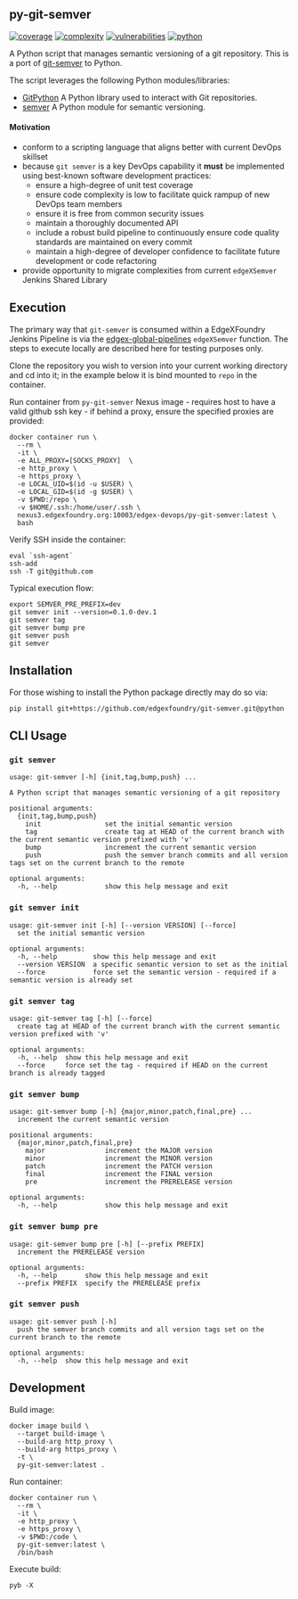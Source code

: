 ## py-git-semver
[![coverage](https://img.shields.io/badge/coverage-100.0%25-brightgreen)](https://pybuilder.io/)
[![complexity](https://img.shields.io/badge/complexity-Simple:%205-brightgreen)](https://radon.readthedocs.io/en/latest/api.html#module-radon.complexity)
[![vulnerabilities](https://img.shields.io/badge/vulnerabilities-None-brightgreen)](https://pypi.org/project/bandit/)
[![python](https://img.shields.io/badge/python-3.9-teal)](https://www.python.org/downloads/)

A Python script that manages semantic versioning of a git repository. This is a port of [git-semver](https://github.com/edgexfoundry/git-semver) to Python.

The script leverages the following Python modules/libraries:
* [GitPython](https://pypi.org/project/GitPython/) A Python library used to interact with Git repositories.
* [semver](https://pypi.org/project/semver/) A Python module for semantic versioning.

#### Motivation
* conform to a scripting language that aligns better with current DevOps skillset
* because `git semver` is a key DevOps capability it **must** be implemented using best-known software development practices:
  * ensure a high-degree of unit test coverage
  * ensure code complexity is low to facilitate quick rampup of new DevOps team members
  * ensure it is free from common security issues
  * maintain a thoroughly documented API
  * include a robust build pipeline to continuously ensure code quality standards are maintained on every commit
  * maintain a high-degree of developer confidence to facilitate future development or code refactoring
* provide opportunity to migrate complexities from current `edgeXSemver` Jenkins Shared Library

## Execution
The primary way that `git-semver` is consumed within a EdgeXFoundry Jenkins Pipeline is via the [edgex-global-pipelines](https://github.com/edgexfoundry/edgex-global-pipelines) `edgeXSemver` function.  The steps to execute locally are described here for testing purposes only.

Clone the repository you wish to version into your current working directory and cd into it; in the example below it is bind mounted to `repo` in the container.

Run container from `py-git-semver` Nexus image - requires host to have a valid github ssh key - if behind a proxy, ensure the specified proxies are provided:
```
docker container run \
  --rm \
  -it \
  -e ALL_PROXY=[SOCKS_PROXY]  \
  -e http_proxy \
  -e https_proxy \
  -e LOCAL_UID=$(id -u $USER) \
  -e LOCAL_GID=$(id -g $USER) \
  -v $PWD:/repo \
  -v $HOME/.ssh:/home/user/.ssh \
  nexus3.edgexfoundry.org:10003/edgex-devops/py-git-semver:latest \
  bash
```

Verify SSH inside the container:
```
eval `ssh-agent`
ssh-add
ssh -T git@github.com
```

Typical execution flow:
```
export SEMVER_PRE_PREFIX=dev
git semver init --version=0.1.0-dev.1
git semver tag
git semver bump pre
git semver push
git semver
```

## Installation
For those wishing to install the Python package directly may do so via:
```
pip install git+https://github.com/edgexfoundry/git-semver.git@python
```

## CLI Usage

### `git semver`
```
usage: git-semver [-h] {init,tag,bump,push} ...

A Python script that manages semantic versioning of a git repository

positional arguments:
  {init,tag,bump,push}
    init                set the initial semantic version
    tag                 create tag at HEAD of the current branch with the current semantic version prefixed with 'v'
    bump                increment the current semantic version
    push                push the semver branch commits and all version tags set on the current branch to the remote

optional arguments:
  -h, --help            show this help message and exit
```

### `git semver init`
```
usage: git-semver init [-h] [--version VERSION] [--force]
  set the initial semantic version

optional arguments:
  -h, --help         show this help message and exit
  --version VERSION  a specific semantic version to set as the initial
  --force            force set the semantic version - required if a semantic version is already set
```

### `git semver tag`
```
usage: git-semver tag [-h] [--force]
  create tag at HEAD of the current branch with the current semantic version prefixed with 'v'

optional arguments:
  -h, --help  show this help message and exit
  --force     force set the tag - required if HEAD on the current branch is already tagged
```

### `git semver bump`
```
usage: git-semver bump [-h] {major,minor,patch,final,pre} ...
  increment the current semantic version

positional arguments:
  {major,minor,patch,final,pre}
    major               increment the MAJOR version
    minor               increment the MINOR version
    patch               increment the PATCH version
    final               increment the FINAL version
    pre                 increment the PRERELEASE version

optional arguments:
  -h, --help            show this help message and exit
```

### `git semver bump pre`
```
usage: git-semver bump pre [-h] [--prefix PREFIX]
  increment the PRERELEASE version

optional arguments:
  -h, --help       show this help message and exit
  --prefix PREFIX  specify the PRERELEASE prefix
```

### `git semver push`
```
usage: git-semver push [-h]
  push the semver branch commits and all version tags set on the current branch to the remote

optional arguments:
  -h, --help  show this help message and exit
```

## Development

Build image:
```
docker image build \
  --target build-image \
  --build-arg http_proxy \
  --build-arg https_proxy \
  -t \
  py-git-semver:latest .
```

Run container:
```
docker container run \
  --rm \
  -it \
  -e http_proxy \
  -e https_proxy \
  -v $PWD:/code \
  py-git-semver:latest \
  /bin/bash
```

Execute build:
```
pyb -X
```